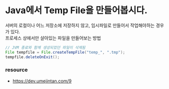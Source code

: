 # Java에서 Temp File을 만들어봅시다.

서버의 로컬이나 어느 저장소에 저장하지 않고, 임시파일로 만들어서 작업해야하는 경우가 있다.<br>
프로세스 상에서만 살아있는 파일을 만들어보는 방법 <br>

```java 
// JVM 종료와 함께 생성되었던 파일이 삭제됨
File tempfile = File.createTempFile("temp_", ".tmp");
tempfile.deleteOnExit();

```



### resource

- https://dev.umejintan.com/9